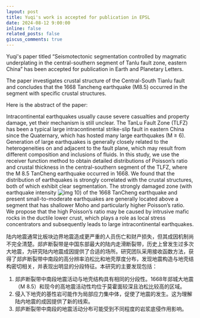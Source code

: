 ```yaml
---
layout: post
title: Yuqi's work is accepted for publication in EPSL
date: 2024-08-12 9:00:00
inline: false
related_posts: false
giscus_comments: true
---
```


Yuqi's paper titled “Seismotectonic segmentation controlled by magmatic underplating in the central-southern segment of Tanlu fault zone, eastern China” has been accepted for publication in Earth and Planetary Letters.



The paper investigates crustal structure of the Central-South Tianlu fault and concludes that the 1668 Tancheng earthquake (M8.5) occurred in the segment with specific crustal structures.

Here is the abstract of the paper:

Intracontinental earthquakes usually cause severe casualties and property damage, yet their mechanism is still unclear. The TanLu Fault Zone (TLFZ) has been a typical large intracontinental strike-slip fault in eastern China since the Quaternary, which has hosted many large earthquakes (M ≥ 6). Generation of large earthquakes is generally closely related to the heterogeneities on and adjacent to the fault plane, which may result from different composition and inclusions of fluids. In this study, we use the receiver function method to obtain detailed distributions of Poisson’s ratio and crustal thickness in the central-southern segment of the TLFZ, where the M 8.5 TanCheng earthquake occurred in 1668. We found that the distribution of earthquakes is strongly correlated with the crustal structures, both of which exhibit clear segmentation. The strongly damaged zone (with earthquake intensity ![img](file:////Users/huangz/Library/Group%20Containers/UBF8T346G9.Office/TemporaryItems/msohtmlclip/clip_image002.jpg) 10) of the 1668 TanCheng earthquake and present small-to-moderate earthquakes are generally located above a segment that has shallower Moho and particularly higher Poisson’s ratio. We propose that the high Poisson’s ratio may be caused by intrusive mafic rocks in the ductile lower crust, which plays a role as local stress concentrators and subsequently leads to large intracontinental earthquakes.

陆内地震通常比板块边界地震造成更严重的人员伤亡和财产损失，但其成因机制尚不完全清楚。郯庐断裂带是中国东部最大的陆内走滑断裂带，历史上曾发生过多次大地震，为研究陆内地震成因提供了合适的场所。研究团队采用接收函数方法，获得了郯庐断裂带中南段的高分辨率泊松比和地壳厚度分布，发现地震构造与地壳结构密切相关，并表现出明显的分段特征。本研究的主要发现包括：

1. 郯庐断裂带中南段地震活动与地壳结构具有相同的分段性。1668年郯城大地震（M 8.5）和现今的高地震活动性均位于莫霍面较深且泊松比较高的区域。
2. 侵入下地壳的基性岩可能作为局部应力集中体，促使了地震的发生。这为理解陆内地震的成因提供了新的线索。
3. 郯庐断裂带中南段的地震活动分布可能受到不同程度的岩浆底侵作用影响。
